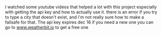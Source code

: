 I watched some youtube videos that helped a lot with this project especially with getting the api key and how to actually use it.
there is an error if you try to type a city that doesn't exist, and i'm not really sure how to make a failsafe for that.
The api key expires dec 16 if you need a new one you can go to www.weatherbit.io to get a free one
